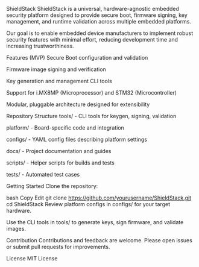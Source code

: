 ShieldStack
ShieldStack is a universal, hardware-agnostic embedded security platform designed to provide secure boot, firmware signing, key management, and runtime validation across multiple embedded platforms.

Our goal is to enable embedded device manufacturers to implement robust security features with minimal effort, reducing development time and increasing trustworthiness.

Features (MVP)
Secure Boot configuration and validation

Firmware image signing and verification

Key generation and management CLI tools

Support for i.MX8MP (Microprocessor) and STM32 (Microcontroller)

Modular, pluggable architecture designed for extensibility

Repository Structure
tools/ - CLI tools for keygen, signing, validation

platform/ - Board-specific code and integration

configs/ - YAML config files describing platform settings

docs/ - Project documentation and guides

scripts/ - Helper scripts for builds and tests

tests/ - Automated test cases

Getting Started
Clone the repository:

bash
Copy
Edit
git clone https://github.com/yourusername/ShieldStack.git
cd ShieldStack
Review platform configs in configs/ for your target hardware.

Use the CLI tools in tools/ to generate keys, sign firmware, and validate images.

Contribution
Contributions and feedback are welcome. Please open issues or submit pull requests for improvements.

License
MIT License
